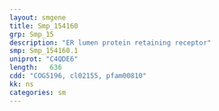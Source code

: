 ```yaml
---
layout: smgene
title: Smp_154160
grp: Smp_15
description: "ER lumen protein retaining receptor"
smp: Smp_154160.1
uniprot: "C4QDE6"
length:   636
cdd: "COG5196, cl02155, pfam00810"
kk: ns
categories: sm
---
```

